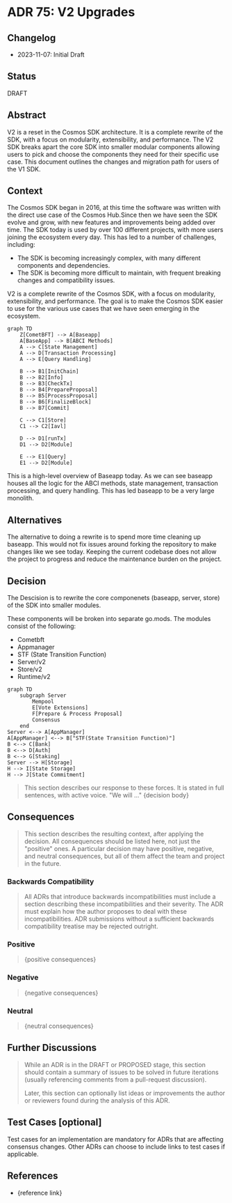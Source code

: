 # ADR 75: V2 Upgrades

## Changelog

* 2023-11-07: Initial Draft

## Status

DRAFT

## Abstract

V2 is a reset in the Cosmos SDK architecture. It is a complete rewrite of the SDK, with a focus on modularity, extensibility, and performance. The V2 SDK breaks apart the core SDK into smaller modular components allowing users to pick and choose the components they need for their specific use case. This document outlines the changes and migration path for users of the V1 SDK.

## Context

The Cosmos SDK began in 2016, at this time the software was written with the direct use case of the Cosmos Hub.Since then we have seen the SDK evolve and grow, with new features and improvements being added over time. The SDK today is used by over 100 different projects, with more users joining the ecosystem every day. This has led to a number of challenges, including:

* The SDK is becoming increasingly complex, with many different components and dependencies.
* The SDK is becoming more difficult to maintain, with frequent breaking changes and compatibility issues.

V2 is a complete rewrite of the Cosmos SDK, with a focus on modularity, extensibility, and performance. The goal is to make the Cosmos SDK easier to use for the various use cases that we have seen emerging in the ecosystem. 

```mermaid
graph TD
    Z[CometBFT] --> A[Baseapp]
    A[BaseApp] --> B[ABCI Methods]
    A --> C[State Management]
    A --> D[Transaction Processing]
    A --> E[Query Handling]

    B --> B1[InitChain]
    B --> B2[Info]
    B --> B3[CheckTx]
    B --> B4[PrepareProposal]
    B --> B5[ProcessProposal]
    B --> B6[FinalizeBlock]
    B --> B7[Commit]

    C --> C1[Store]
    C1 --> C2[Iavl]

    D --> D1[runTx]
    D1 --> D2[Module]

    E --> E1[Query]
    E1 --> D2[Module]
```

This is a high-level overview of Baseapp today. As we can see baseapp houses all the logic for the ABCI methods, state management, transaction processing, and query handling. This has led baseapp to be a very large monolith.

## Alternatives

The alternative to doing a rewrite is to spend more time cleaning up baseapp. This would not fix issues around forking the repository to make changes like we see today. Keeping the current codebase does not allow the project to progress and reduce the maintenance burden on the project.


## Decision

The Descision is to rewrite the core componenets (baseapp, server, store) of the SDK into smaller modules. 

These components will be broken into separate go.mods. The modules consist of the following:

* Cometbft
* Appmanager
* STF  (State Transition Function)
* Server/v2
* Store/v2
* Runtime/v2

```mermaid
graph TD
    subgraph Server
        Mempool
        E[Vote Extensions]
        F[Prepare & Process Proposal]
        Consensus
    end
Server <--> A[AppManager]
A[AppManager] <--> B["STF(State Transition Function)"]
B <--> C[Bank]
B <--> D[Auth]
B <--> G[Staking]
Server --> H[Storage]
H --> I[State Storage]
H --> J[State Commitment]
```

> This section describes our response to these forces. It is stated in full
> sentences, with active voice. "We will ..."
> {decision body}

## Consequences

> This section describes the resulting context, after applying the decision. All
> consequences should be listed here, not just the "positive" ones. A particular
> decision may have positive, negative, and neutral consequences, but all of them
> affect the team and project in the future.

### Backwards Compatibility

> All ADRs that introduce backwards incompatibilities must include a section
> describing these incompatibilities and their severity. The ADR must explain
> how the author proposes to deal with these incompatibilities. ADR submissions
> without a sufficient backwards compatibility treatise may be rejected outright.

### Positive

> {positive consequences}

### Negative

> {negative consequences}

### Neutral

> {neutral consequences}

## Further Discussions

> While an ADR is in the DRAFT or PROPOSED stage, this section should contain a
> summary of issues to be solved in future iterations (usually referencing comments
> from a pull-request discussion).
> 
> Later, this section can optionally list ideas or improvements the author or
> reviewers found during the analysis of this ADR.

## Test Cases [optional]

Test cases for an implementation are mandatory for ADRs that are affecting consensus
changes. Other ADRs can choose to include links to test cases if applicable.

## References

* {reference link}
